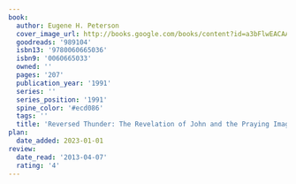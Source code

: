 ```yaml
---
book:
  author: Eugene H. Peterson
  cover_image_url: http://books.google.com/books/content?id=a3bFlwEACAAJ&printsec=frontcover&img=1&zoom=1&source=gbs_api
  goodreads: '989104'
  isbn13: '9780060665036'
  isbn9: '0060665033'
  owned: ''
  pages: '207'
  publication_year: '1991'
  series: ''
  series_position: '1991'
  spine_color: '#ecd086'
  tags: ''
  title: 'Reversed Thunder: The Revelation of John and the Praying Imagination'
plan:
  date_added: 2023-01-01
review:
  date_read: '2013-04-07'
  rating: '4'
---
```

